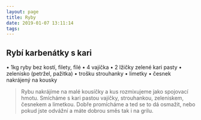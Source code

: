 ```yaml
---
layout: page
title: Ryby
date: 2019-01-07 13:11:14
tags:
---
```

## Rybí karbenátky s kari
• 1kg ryby bez kostí, filety, filé
• 4 vajíčka
• 2 lžičky zelené kari pasty
• zelenisko (petržel, pažitka)
• trošku strouhanky
• limetky
• česnek nakrájený na kousky

>Rybu nakrájíme na malé kousíčky a kus rozmixujeme jako
spojovací hmotu. Smícháme s kari pastou vajíčky, strouhankou, zeleniskem, česnekem a limetkou. Dobře promícháme a
ted se to dá osmažit, nebo pokud jste odvážní a máte dobrou
směs tak i na grilu.
